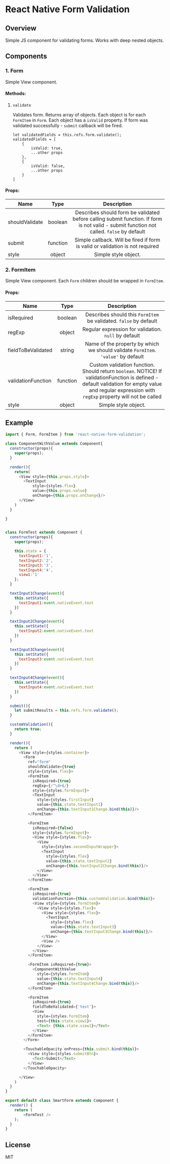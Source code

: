 # React Native Form Validation

## Overview

Simple JS component for validating forms. Works with deep nested objects.

## Components
### 1. Form
Simple View component.

#### Methods:


1. `validate`

	Validates form. Returns array of objects. Each object is for each `FormItem` in `Form`. Each object has a `isValid` property.
	If form was validated successfully - `submit` callback will be fired. 
	```
	let validatedFields = this.refs.form.validate();
	validatedFields = [
		{
			isValid: true,
			...other props
		},
		{
			isValid: false,
			...other props
		}
	]

	```

#### Props:

| Name           | Type     | Description  |
| ---------------|:--------:|:------------:|
| shouldValidate | boolean  | Describes should form be validated before calling submit function. If form is not valid - submit function not called. `false` by default |
| submit         | function |   Simple callback. Will be fired if form is valid or validation is not required |
| style          | object   |    Simple style object. |

### 2. FormItem
Simple View component. Each `Form` children should be wrapped in `FormItem`.

#### Props:

| Name           | Type     | Description  |
| ---------------|:--------:|:------------:|
| isRequired | boolean  | Describes should this `FormItem` be validated. `false` by default |
| regExp         | object |   Regular expression for validation. `null` by default |
| fieldToBeValidated          | string   |    Name of the property by which we should validate `FormItem`. `'value'` by default |	
| validationFunction          | function   |  Custom validation function. Should return `boolean`. NOTICE! If validationFunction is defined - default validation for empty value and regular expression with `regExp` property will not be called |
| style          | object   |    Simple style object. |


## Example

```javascript
import { Form, FormItem } from 'react-native-form-validation';

class ComponentWithValue extends Component{
  constructor(props){
    super(props);
  }

  render(){
    return(
      <View style={this.props.style}>
        <TextInput 
        	style={styles.flex} 
        	value={this.props.value} 
        	onChange={this.props.onChange}/>
      </View>
    )
  }

}


class FormTest extends Component {
  constructor(props){
    super(props);

    this.state = {
      textInput1:'1',
      textInput2:'2',
      textInput3:'3',
      textInput4:'4',
      view1:'1'
    };
  }

  textInput1Change(event){
    this.setState({
      textInput1:event.nativeEvent.text
    })
  }

  textInput2Change(event){
    this.setState({
      textInput2:event.nativeEvent.text
    })
  }

  textInput3Change(event){
    this.setState({
      textInput3:event.nativeEvent.text
    })
  }

  textInput4Change(event){
    this.setState({
      textInput4:event.nativeEvent.text
    })
  }

  submit(){
    let submitResults = this.refs.form.validate();
  }

  customValidation(){
  	return true;
  }

  render(){
    return (
      <View style={styles.container}>
        <Form 
          ref="form" 
          shouldValidate={true} 
          style={styles.flex}>
          <FormItem 
            isRequired={true} 
            regExp={/^\d+$/}
            style={styles.formInput}>
            <TextInput 
              style={styles.firstInput}
              value={this.state.textInput1} 
              onChange={this.textInput1Change.bind(this)}/>
          </FormItem>

          <FormItem 
            isRequired={false}
            style={styles.formInput}>
            <View style={styles.flex}>
              <View 
                style={styles.secondInputWrapper}>
                <TextInput 
                  style={styles.flex} 
                  value={this.state.textInput2} 
                  onChange={this.textInput2Change.bind(this)}/>
              </View>
            </View>
          </FormItem>

          <FormItem
            isRequired={true}
            validationFunction={this.customValidation.bind(this)}>
            <View style={styles.formItem}>
              <View style={styles.flex}>
                <View style={styles.flex}>
                  <TextInput 
                    style={styles.flex} 
                    value={this.state.textInput3} 
                    onChange={this.textInput3Change.bind(this)}/>
                </View>
                <View />
              </View>
            </View>
          </FormItem>

          <FormItem isRequired={true}>
            <ComponentWithValue 
              style={styles.formItem}
              value={this.state.textInput4} 
              onChange={this.textInput4Change.bind(this)}/>
          </FormItem>

          <FormItem 
            isRequired={true}
            fieldToBeValidated={'test'}>
            <View 
              style={styles.formItem}
              test={this.state.view1}>
              <Text> {this.state.view1}</Text>
            </View>
          </FormItem>
        </Form>

        <TouchableOpacity onPress={this.submit.bind(this)}>
          <View style={styles.submitBtn}>
            <Text>Submit</Text>
          </View>
        </TouchableOpacity>

      </View>
    )
  }
}

export default class SmartForm extends Component {
  render() {
    return (
        <FormTest />
    );
  }
}

```

## License

MIT
